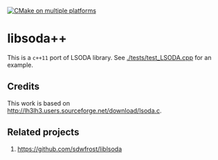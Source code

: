 [![CMake on multiple platforms](https://github.com/dilawar/libsoda-cxx/actions/workflows/cmake-multi-platform.yml/badge.svg)](https://github.com/dilawar/libsoda-cxx/actions/workflows/cmake-multi-platform.yml)

# libsoda++

This is a `c++11` port of LSODA library.  See
[./tests/test_LSODA.cpp](tests/test_LSODA.cpp) for an example.

## Credits

This work is based on <http://lh3lh3.users.sourceforge.net/download/lsoda.c>.

## Related projects

1. https://github.com/sdwfrost/liblsoda
